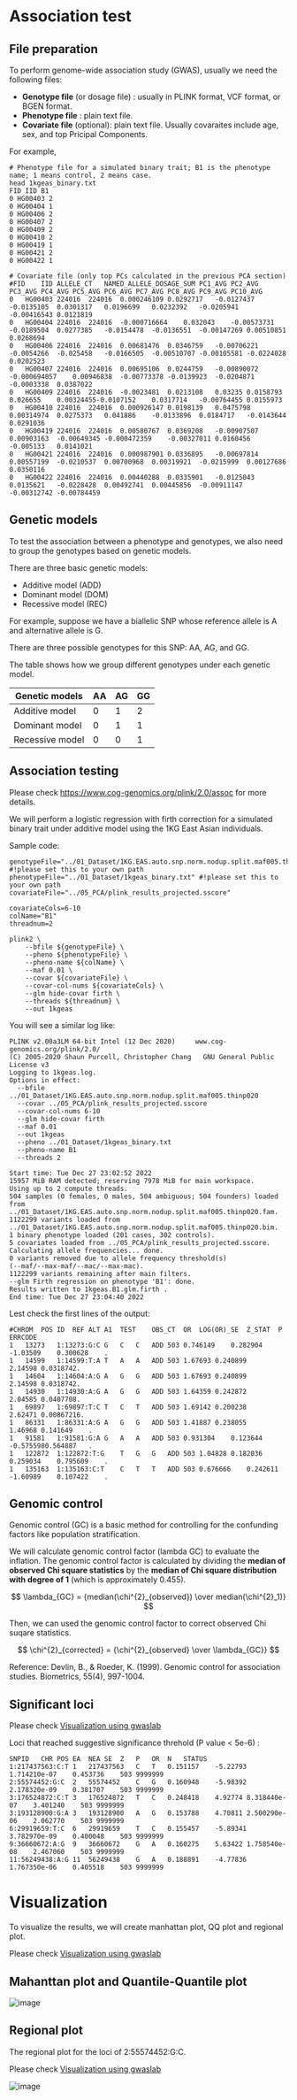 # Association test

## File preparation
To perform genome-wide association study (GWAS), usually we need the following files:

- **Genotype file** (or dosage file) : usually in PLINK format, VCF format, or BGEN format.
- **Phenotype file** : plain text file.
- **Covariate file** (optional): plain text file. Usually covaraites include age, sex, and top Pricipal Components. 

For example,

```
# Phenotype file for a simulated binary trait; B1 is the phenotype name; 1 means control, 2 means case.
head 1kgeas_binary.txt 
FID IID B1
0 HG00403 2 
0 HG00404 1 
0 HG00406 2 
0 HG00407 2 
0 HG00409 2 
0 HG00410 2 
0 HG00419 1 
0 HG00421 2 
0 HG00422 1

# Covariate file (only top PCs calculated in the previous PCA section)
#FID	IID	ALLELE_CT	NAMED_ALLELE_DOSAGE_SUM	PC1_AVG	PC2_AVG	PC3_AVG	PC4_AVG	PC5_AVG	PC6_AVG	PC7_AVG	PC8_AVG	PC9_AVG	PC10_AVG
0	HG00403	224016	224016	0.000246109	0.0292717	-0.0127437	-0.0135105	0.0301317	0.0196699	0.0232392	-0.0205941	-0.00416543	0.0121819
0	HG00404	224016	224016	-0.000716664	0.032043	-0.00573731	-0.0189504	0.0277385	-0.0154478	-0.0136551	-0.00147269	0.00510851	0.0268694
0	HG00406	224016	224016	0.00681476	0.0346759	-0.00706221	-0.0054266	-0.025458	-0.0166505	-0.00510707	-0.00105581	-0.0224028	0.0202523
0	HG00407	224016	224016	0.00695106	0.0244759	-0.00890072	-0.000694057	0.00946838	-0.00773378	-0.0139923	-0.0204871	-0.0003338	0.0387022
0	HG00409	224016	224016	-0.0023481	0.0213108	0.03235	0.0158793	0.026655	0.00324455-0.0107152	0.0317714	-0.00764455	0.0155973
0	HG00410	224016	224016	0.000926147	0.0198139	0.0475798	0.00314974	0.0275373	0.041886	-0.0133896	0.0184717	-0.0143644	0.0291036
0	HG00419	224016	224016	0.00580767	0.0369208	-0.00907507	0.00903163	-0.00649345	-0.000472359	-0.00327011	0.0160456	-0.005133	0.0141021
0	HG00421	224016	224016	0.000987901	0.0336895	-0.00697814	0.00557199	-0.0210537	0.00700968	0.00319921	-0.0215999	0.00127686	0.0350116
0	HG00422	224016	224016	0.00440288	0.0335901	-0.0125043	0.0135621	-0.0228428	0.00492741	0.00445856	-0.00911147	-0.00312742	-0.00784459
```

## Genetic models

To test the association between a phenotype and genotypes, we also need to group the genotypes based on genetic models.

There are three basic genetic models:
- Additive model (ADD)
- Dominant model (DOM)
- Recessive model (REC)

For example, suppose we have a biallelic SNP whose reference allele is A and alternative allele is G.

There are three possible genotypes for this SNP: AA, AG, and GG.

The table shows how we group different genotypes under each genetic model.

|Genetic models|AA|AG|GG|
|-|-|-|-|
|Additive model|0|1|2|
|Dominant model|0|1|1|
|Recessive model|0|0|1|


## Association testing

Please check https://www.cog-genomics.org/plink/2.0/assoc for more details.

We will perform a logistic regression with firth correction for a simulated binary trait under additive model using the 1KG East Asian individuals.

Sample code:

```
genotypeFile="../01_Dataset/1KG.EAS.auto.snp.norm.nodup.split.maf005.thinp020"  #!please set this to your own path
phenotypeFile="../01_Dataset/1kgeas_binary.txt" #!please set this to your own path
covariateFile="../05_PCA/plink_results_projected.sscore"

covariateCols=6-10
colName="B1"
threadnum=2

plink2 \
	--bfile ${genotypeFile} \
	--pheno ${phenotypeFile} \
	--pheno-name ${colName} \
	--maf 0.01 \
	--covar ${covariateFile} \
	--covar-col-nums ${covariateCols} \
	--glm hide-covar firth \
	--threads ${threadnum} \
	--out 1kgeas
```

You will see a similar log like:

```
PLINK v2.00a3LM 64-bit Intel (12 Dec 2020)     www.cog-genomics.org/plink/2.0/
(C) 2005-2020 Shaun Purcell, Christopher Chang   GNU General Public License v3
Logging to 1kgeas.log.
Options in effect:
  --bfile ../01_Dataset/1KG.EAS.auto.snp.norm.nodup.split.maf005.thinp020
  --covar ../05_PCA/plink_results_projected.sscore
  --covar-col-nums 6-10
  --glm hide-covar firth
  --maf 0.01
  --out 1kgeas
  --pheno ../01_Dataset/1kgeas_binary.txt
  --pheno-name B1
  --threads 2

Start time: Tue Dec 27 23:02:52 2022
15957 MiB RAM detected; reserving 7978 MiB for main workspace.
Using up to 2 compute threads.
504 samples (0 females, 0 males, 504 ambiguous; 504 founders) loaded from
../01_Dataset/1KG.EAS.auto.snp.norm.nodup.split.maf005.thinp020.fam.
1122299 variants loaded from
../01_Dataset/1KG.EAS.auto.snp.norm.nodup.split.maf005.thinp020.bim.
1 binary phenotype loaded (201 cases, 302 controls).
5 covariates loaded from ../05_PCA/plink_results_projected.sscore.
Calculating allele frequencies... done.
0 variants removed due to allele frequency threshold(s)
(--maf/--max-maf/--mac/--max-mac).
1122299 variants remaining after main filters.
--glm Firth regression on phenotype 'B1': done.
Results written to 1kgeas.B1.glm.firth .
End time: Tue Dec 27 23:04:40 2022
```

Lest check the first lines of the output:
```
#CHROM	POS	ID	REF	ALT	A1	TEST	OBS_CT	OR	LOG(OR)_SE	Z_STAT	P	ERRCODE
1	13273	1:13273:G:C	G	C	C	ADD	503	0.746149	0.282904	-1.03509	0.300628	.
1	14599	1:14599:T:A	T	A	A	ADD	503	1.67693	0.240899	2.14598	0.0318742.
1	14604	1:14604:A:G	A	G	G	ADD	503	1.67693	0.240899	2.14598	0.0318742.
1	14930	1:14930:A:G	A	G	G	ADD	503	1.64359	0.242872	2.04585	0.0407708.
1	69897	1:69897:T:C	T	C	T	ADD	503	1.69142	0.200238	2.62471	0.00867216.
1	86331	1:86331:A:G	A	G	G	ADD	503	1.41887	0.238055	1.46968	0.141649	.
1	91581	1:91581:G:A	G	A	A	ADD	503	0.931304	0.123644	-0.5755980.564887	.
1	122872	1:122872:T:G	T	G	G	ADD	503	1.04828	0.182036	0.259034	0.795609	.
1	135163	1:135163:C:T	C	T	T	ADD	503	0.676666	0.242611	-1.60989	0.107422	.
```

## Genomic control 

Genomic control (GC) is a basic method for controlling for the confunding factors like population stratification.
  
We will calculate genomic control factor (lambda GC) to evaluate the inflation. The genomic control factor is calculated by dividing the **median of observed Chi square statistics** by the **median of Chi square distribution with degree of 1** (which is approximately 0.455).

$$ \lambda_{GC} = {median(\chi^{2}_{observed}) \over median(\chi^{2}_1)} $$

Then, we can used the genomic control factor to correct observed Chi suqare statistics.

$$ \chi^{2}_{corrected} = {\chi^{2}_{observed} \over \lambda_{GC}} $$

Reference: Devlin, B., & Roeder, K. (1999). Genomic control for association studies. Biometrics, 55(4), 997-1004.

## Significant loci

Please check [Visualization using gwaslab](https://cloufield.github.io/GWASTutorial/Visualization/)

Loci that reached suggestive significance threhold (P value < 5e-6) :
```
SNPID	CHR	POS	EA	NEA	SE	Z	P	OR	N	STATUS
1:217437563:C:T	1	217437563	C	T	0.151157	-5.22793	1.714210e-07	0.453736	503	9999999
2:55574452:G:C	2	55574452	C	G	0.160948	-5.98392	2.178320e-09	0.381707	503	9999999
3:176524872:C:T	3	176524872	T	C	0.248418	4.92774	8.318440e-07	3.401240	503	9999999
3:193128900:G:A	3	193128900	A	G	0.153788	4.70811	2.500290e-06	2.062770	503	9999999
6:29919659:T:C	6	29919659	T	C	0.155457	-5.89341	3.782970e-09	0.400048	503	9999999
9:36660672:A:G	9	36660672	G	A	0.160275	5.63422	1.758540e-08	2.467060	503	9999999
11:56249438:A:G	11	56249438	G	A	0.188891	-4.77836	1.767350e-06	0.405518	503	9999999
```

# Visualization

To visualize the results, we will create manhattan plot, QQ plot and regional plot.

Please check [Visualization using gwaslab](https://cloufield.github.io/GWASTutorial/Visualization/)

## Mahanttan plot and Quantile-Quantile plot
![image](https://user-images.githubusercontent.com/40289485/209681591-dc691764-7346-4936-80b4-528bc425a61e.png)

## Regional plot

The regional plot for the loci of 2:55574452:G:C. 

Please check [Visualization using gwaslab](https://cloufield.github.io/GWASTutorial/Visualization/)

![image](https://user-images.githubusercontent.com/40289485/209681608-3973c546-ad52-4d77-a3a1-a1c60a7a0a97.png)

